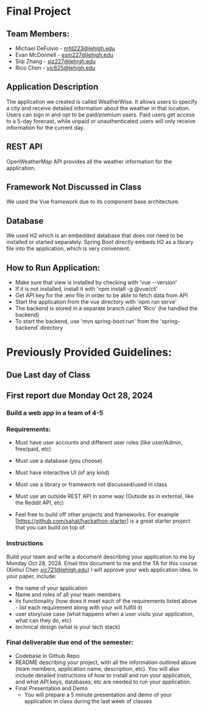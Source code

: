 # Final Project
## Team Members:
* Michael DeFulvio - mfd223@lehigh.edu
* Evan McDonnell - esm227@lehigh.edu
* Siqi Zhang - siz227@lehigh.edu
* Rico Chen - yic625@lehigh.edu

## Application Description
The application we created is called WeatherWise. It allows users to specify a city and receive detailed information about the weather in that location. Users can sign in and opt to be paid/premium users. Paid users get access to a 5-day forecast, while unpaid or unauthenticated users will only receive information for the current day.

## REST API
OpenWeatherMap API provides all the weather information for the application.

## Framework Not Discussed in Class
We used the Vue framework due to its component base architecture.

## Database
We used H2 which is an embedded database that does not need to be installed or started separately. Spring Boot directly embeds H2 as a library file into the application, which is very convenient. 

## How to Run Application:

* Make sure that view is installed by checking with 'vue --version'
* If it is not installed, install it with 'npm install -g @vue/cli'
* Get API key for the .env file in order to be able to fetch data from API
* Start the application from the vue directory with 'npm run serve'
* The backend is stored in a separate branch called 'Rico' (he handled the backend)
* To start the backend, use 'mvn spring-boot:run' from the 'spring-backend' directory


# Previously Provided Guidelines:

## Due Last day of Class
## First report due Monday Oct 28, 2024

### Build a web app in a team of 4-5

### Requirements:
* Must have user accounts and different user roles (like user/Admin, free/paid, etc)
* Must use a database (you choose)
* Must have interactive UI (of any kind)
* Must use a library or framework not discussed/used in class
* Must use an outside REST API in some way (Outside as in external, like the Reddit API, etc)

* Feel free to build off other projects and frameworks. For example [https://github.com/sahat/hackathon-starter] is a great starter project that you can build on top of. 

### Instructions
Build your team and write a document describing your application to me by Monday Oct 28, 2024. Email this document to me and the TA for this course (Xinhui Chen xic721@lehigh.edu)  I will approve your web application idea. In your paper, include:
* the name of your application
* Name and roles of all your team members
* its functionality (how does it meet each of the requirements listed above - list each requirement along with your will fulfill it)
* user story/use case (what happens when a user visits your application, what can they do, etc)
* technical design (what is your tech stack)


### Final deliverable due end of the semester:
* Codebase in Github Repo
* README describing your project, with all the information outlined above (team members, application name, description, etc). You will also include detailed instructions of how to install and run your application, and what API keys, databases, etc are needed to run your application.
* Final Presentation and Demo
  * You will prepare a 5 minute presentation and demo of your application in class during the last week of classes
